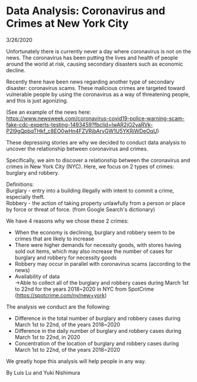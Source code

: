 # Data Analysis: Coronavirus and Crimes at New York City
3/26/2020

Unfortunately there is currently never a day where coronavirus is not on the news. The coronavirus has been putting the lives and health of people around the world at risk, causing secondary disasters such as economic decline.

Recently there have been news regarding another type of secondary disaster: coronavirus scams. These malicious crimes are targeted toward vulnerable people by using the coronavirus as a way of threatening people, and this is just agonizing.

(See an example of the news here: https://www.newsweek.com/coronavirus-covid19-police-warning-scam-fake-cdc-experts-testing-1493459?fbclid=IwAR2jO2yaRVk-P2l9gQpbqTHkf_c8EO0wHn4FZVRjbArvGW1U5YKRiWDeOqU)

These depressing stories are why we decided to conduct data analysis to uncover the relationship between coronavirus and crimes.

Specifically, we aim to discover a relationship between the coronavirus and crimes in New York City (NYC). Here, we focus on 2 types of crimes: burglary and robbery.

Definitions:  
Burglary - entry into a building illegally with intent to commit a crime, especially theft.  
Robbery - the action of taking property unlawfully from a person or place by force or threat of force.
(from Google Search's dictionary)

We have 4 reasons why we chose these 2 crimes:

- When the economy is declining, burglary and robbery seem to be crimes that are likely to increase
- There were higher demands for necessity goods, with stores having sold out items, which may also increase the number of cases for burglary and robbery for necessity goods
- Robbery may occur in parallel with coronavirus scams (according to the news)
- Availability of data  
->Able to collect all of the burglary and robbery cases during March 1st to 22nd for the years 2018~2020 in NYC from SpotCrime (https://spotcrime.com/ny/new+york)

The analysis we conduct are the following:

- Difference in the total number of burglary and robbery cases during March 1st to 22nd, of the years 2018~2020
- Difference in the daily number of burglary and robbery cases during March 1st to 22nd, in 2020
- Concentration of the location of burglary and robbery cases during March 1st to 22nd, of the years 2018~2020

We greatly hope this analysis will help people in any way.

By Luis Lu and Yuki Nishimura
